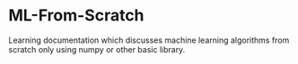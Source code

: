 # ML-From-Scratch
 Learning documentation which discusses machine learning algorithms from scratch only using numpy or other basic library.  
